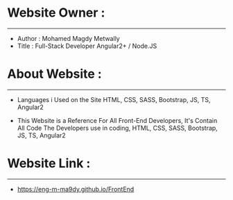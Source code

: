 # Website Owner :
-----------------------
- Author : Mohamed Magdy Metwally
- Title : Full-Stack Developer Angular2+ / Node.JS
#
# About Website :
-----------------------
- Languages i Used on the Site
  HTML, CSS, SASS, Bootstrap, JS, TS, Angular2
  
- This Website is a Reference For All Front-End Developers,
  It's Contain All Code The Developers use in coding, HTML, CSS, SASS, Bootstrap, JS, TS, Angular2
#
# Website Link :
------------------------
- https://eng-m-ma9dy.github.io/FrontEnd
